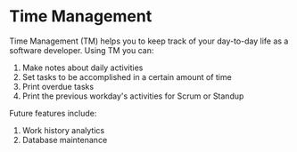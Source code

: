 # Time Management
Time Management (TM) helps you to keep track of your day-to-day life as a software developer. Using TM you can:

1. Make notes about daily activities
2. Set tasks to be accomplished in a certain amount of time
3. Print overdue tasks
4. Print the previous workday's activities for Scrum or Standup


Future features include:

1. Work history analytics
2. Database maintenance
